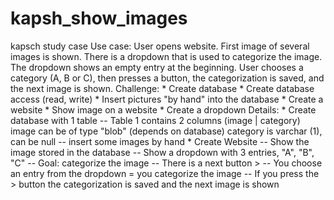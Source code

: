 # kapsh_show_images
kapsch study case Use case: User opens website. First image of several images is shown. There is a dropdown that is used to categorize the image. The dropdown shows an empty entry at the beginning. User chooses a category (A, B or C), then presses a button, the categorization is saved, and the next image is shown.   Challenge: * Create database * Create database access (read, write)  * Insert pictures "by hand" into the database * Create a website * Show image on a website * Create a dropdown   Details: * Create database with 1 table -- Table 1 contains 2 columns (image | category) image can be of type "blob" (depends on database) category is varchar (1), can be null -- insert some images by hand * Create Website -- Show the image stored in the database -- Show a dropdown with 3 entries, "A", "B", "C" -- Goal: categorize the image -- There is a next button > -- You choose an entry from the dropdown = you categorize the image -- If you press the > button the categorization is saved and the next image is shown
